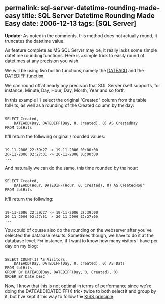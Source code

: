 permalink: sql-server-datetime-rounding-made-easy
title: SQL Server Datetime Rounding Made Easy
date: 2006-12-13
tags: [SQL Server]
---
**Update:** As noted in the comments, this method does not actually round, it truncates the datetime value.

As feature complete as MS SQL Server may be, it really lacks some simple datetime rounding functions. Here is a simple trick to easily round of datetimes at any precision you wish.

We will be using two builtin functions, namely the [DATEADD](http://msdn.microsoft.com/library/default.asp?url=/library/en-us/tsqlref/ts_da-db_3vtw.asp) and the [DATEDIFF](http://msdn.microsoft.com/library/default.asp?url=/library/en-us/tsqlref/ts_da-db_5vxi.asp) function.

We can round off at nearly any precision that SQL Server itself supports, for instance: Minute, Day, Hour, Day, Month, Year and so forth.

In this example I'll select the original "Created" column from the table tblHits, as well as a rounding of the Created column by the day:

```tsql

SELECT Created,
	DATEADD(Day, DATEDIFF(Day, 0, Created), 0) AS CreatedDay
FROM tblHits

```

It'll return the following original / rounded values:

```

19-11-2006 22:39:27 -> 19-11-2006 00:00:00
20-11-2006 02:27:31 -> 20-11-2006 00:00:00
...

```

And naturally we can do the same, this time rounded by the hour:

```tsql

SELECT Created,
	DATEADD(Hour, DATEDIFF(Hour, 0, Created), 0) AS CreatedHour
FROM tblHits

```

It'll return the following:

```

19-11-2006 22:39:27 -> 19-11-2006 22:39:00
20-11-2006 02:27:31 -> 20-11-2006 02:27:00
...

```

You could of course also do the rounding on the webserver after you've selected the database results. Sometimes though, we have to do it at the database level. For instance, if I want to know how many visitors I have per day on my blog:

```tsql

SELECT COUNT(1) AS Visitors,
	DATEADD(Day, DATEDIFF(Day, 0, Created), 0) AS Date
FROM tblHits
GROUP BY DATEADD(Day, DATEDIFF(Day, 0, Created), 0)
ORDER BY Date DESC

```

Now, I know that this is not optimal in terms of performance since we're doing the DATEADD(DATEDIFF()) trick twice to both select it and group by it, but I've kept it this way to follow the [KISS principle](http://en.wikipedia.org/wiki/KISS_principle).
